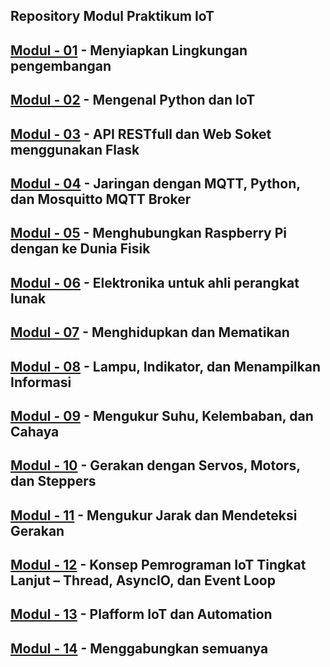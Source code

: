 
## Repository Modul Praktikum IoT

## [Modul - 01](modul01) - Menyiapkan Lingkungan pengembangan

## [Modul - 02](modul02) - Mengenal Python dan IoT

## [Modul - 03](modul03) - API RESTfull dan Web Soket menggunakan Flask

## [Modul - 04](modul04) - Jaringan dengan MQTT, Python, dan Mosquitto MQTT Broker

## [Modul - 05](modul05) - Menghubungkan Raspberry Pi dengan ke Dunia Fisik

## [Modul - 06](modul06) - Elektronika untuk ahli perangkat lunak

## [Modul - 07](modul07) - Menghidupkan dan Mematikan

## [Modul - 08](modul08) - Lampu, Indikator, dan Menampilkan Informasi

## [Modul - 09](modul09) - Mengukur Suhu, Kelembaban, dan Cahaya

## [Modul - 10](modul10) - Gerakan dengan Servos, Motors, dan Steppers

## [Modul - 11](modul11) - Mengukur Jarak dan Mendeteksi Gerakan

## [Modul - 12](modul12) - Konsep Pemrograman IoT Tingkat Lanjut – Thread, AsyncIO, dan Event Loop

## [Modul - 13](modul13) - Plafform IoT dan Automation 

## [Modul - 14](modul14) - Menggabungkan semuanya

